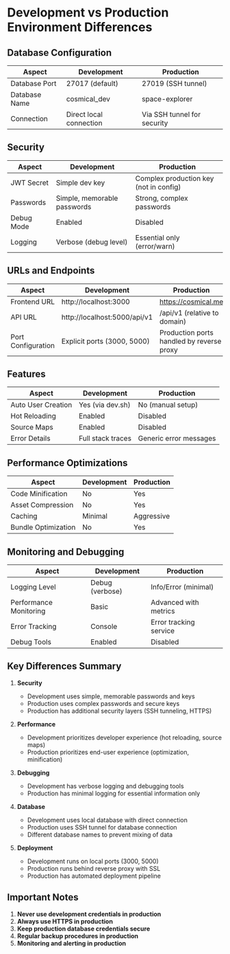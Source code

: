 # Development vs Production Environment Differences

## Database Configuration
| Aspect | Development | Production |
|--------|-------------|------------|
| Database Port | 27017 (default) | 27019 (SSH tunnel) |
| Database Name | cosmical_dev | space-explorer |
| Connection | Direct local connection | Via SSH tunnel for security |

## Security
| Aspect | Development | Production |
|--------|-------------|------------|
| JWT Secret | Simple dev key | Complex production key (not in config) |
| Passwords | Simple, memorable passwords | Strong, complex passwords |
| Debug Mode | Enabled | Disabled |
| Logging | Verbose (debug level) | Essential only (error/warn) |

## URLs and Endpoints
| Aspect | Development | Production |
|--------|-------------|------------|
| Frontend URL | http://localhost:3000 | https://cosmical.me |
| API URL | http://localhost:5000/api/v1 | /api/v1 (relative to domain) |
| Port Configuration | Explicit ports (3000, 5000) | Production ports handled by reverse proxy |

## Features
| Aspect | Development | Production |
|--------|-------------|------------|
| Auto User Creation | Yes (via dev.sh) | No (manual setup) |
| Hot Reloading | Enabled | Disabled |
| Source Maps | Enabled | Disabled |
| Error Details | Full stack traces | Generic error messages |

## Performance Optimizations
| Aspect | Development | Production |
|--------|-------------|------------|
| Code Minification | No | Yes |
| Asset Compression | No | Yes |
| Caching | Minimal | Aggressive |
| Bundle Optimization | No | Yes |

## Monitoring and Debugging
| Aspect | Development | Production |
|--------|-------------|------------|
| Logging Level | Debug (verbose) | Info/Error (minimal) |
| Performance Monitoring | Basic | Advanced with metrics |
| Error Tracking | Console | Error tracking service |
| Debug Tools | Enabled | Disabled |

## Key Differences Summary

1. **Security**
   - Development uses simple, memorable passwords and keys
   - Production uses complex passwords and secure keys
   - Production has additional security layers (SSH tunneling, HTTPS)

2. **Performance**
   - Development prioritizes developer experience (hot reloading, source maps)
   - Production prioritizes end-user experience (optimization, minification)

3. **Debugging**
   - Development has verbose logging and debugging tools
   - Production has minimal logging for essential information only

4. **Database**
   - Development uses local database with direct connection
   - Production uses SSH tunnel for database connection
   - Different database names to prevent mixing of data

5. **Deployment**
   - Development runs on local ports (3000, 5000)
   - Production runs behind reverse proxy with SSL
   - Production has automated deployment pipeline

## Important Notes

1. **Never use development credentials in production**
2. **Always use HTTPS in production**
3. **Keep production database credentials secure**
4. **Regular backup procedures in production**
5. **Monitoring and alerting in production**
